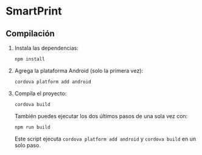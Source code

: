# SmartPrint

## Compilación

1. Instala las dependencias:

   ```bash
   npm install
   ```

2. Agrega la plataforma Android (solo la primera vez):

   ```bash
   cordova platform add android
   ```

3. Compila el proyecto:

   ```bash
   cordova build
   ```

   También puedes ejecutar los dos últimos pasos de una sola vez con:

   ```bash
   npm run build
   ```

   Este script ejecuta `cordova platform add android` y `cordova build` en un solo paso.

